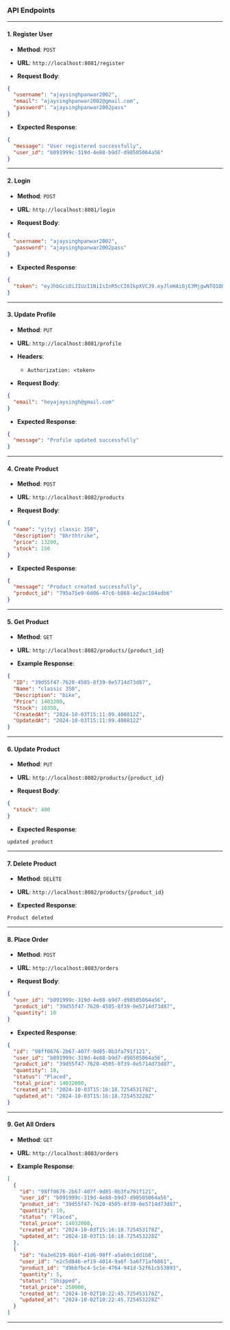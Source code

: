 ### API Endpoints

---

#### 1. **Register User**

- **Method**: `POST`
- **URL**: `http://localhost:8081/register`

- **Request Body**:

```json
{
  "username": "ajaysinghpanwar2002",
  "email": "ajaysinghpanwar2002@gmail.com",
  "password": "ajaysinghpanwar2002pass"
}
```

- **Expected Response**:

```json
{
  "message": "User registered successfully",
  "user_id": "b091999c-319d-4e88-b9d7-d98505064a56"
}
```

---

#### 2. **Login**

- **Method**: `POST`
- **URL**: `http://localhost:8081/login`

- **Request Body**:

```json
{
  "username": "ajaysinghpanwar2002",
  "password": "ajaysinghpanwar2002pass"
}
```

- **Expected Response**:

```json
{
  "token": "eyJhbGciOiJIUzI1NiIsInR5cCI6IkpXVCJ9.eyJleHAiOjE3MjgwNTQ1ODcsInVzZXJfaWQiOiJiMDkxOTk5Yy0zMTlkLTRlODgtYjlkNy1kOTg1MDUwNjRhNTYifQ.dUhsKGkJ_S3460PxpAceNcnSMSVUsA5Z3VLqgLgeO1w"
}
```

---

#### 3. **Update Profile**

- **Method**: `PUT`
- **URL**: `http://localhost:8081/profile`

- **Headers**:
  - `Authorization: <token>`

- **Request Body**:

```json
{
  "email": "heyajaysingh@gmail.com"
}
```

- **Expected Response**:

```json
{
  "message": "Profile updated successfully"
}
```

---

#### 4. **Create Product**

- **Method**: `POST`
- **URL**: `http://localhost:8082/products`

- **Request Body**:

```json
{
  "name": "yjtyj classic 350",
  "description": "bhrthtrike",
  "price": 13200,
  "stock": 150
}
```

- **Expected Response**:

```json
{
  "message": "Product created successfully",
  "product_id": "795a75e9-6d06-47c6-b868-4e2ac104adb6"
}
```

---

#### 5. **Get Product**

- **Method**: `GET`
- **URL**: `http://localhost:8082/products/{product_id}`

- **Example Response**:

```json
{
  "ID": "39d55f47-7620-4505-8f39-0e5714d73d87",
  "Name": "classic 350",
  "Description": "bike",
  "Price": 1403200,
  "Stock": 10350,
  "CreatedAt": "2024-10-03T15:11:09.408812Z",
  "UpdatedAt": "2024-10-03T15:11:09.408812Z"
}
```

---

#### 6. **Update Product**

- **Method**: `PUT`
- **URL**: `http://localhost:8082/products/{product_id}`

- **Request Body**:

```json
{
  "stock": 400
}
```

- **Expected Response**:

```
updated product
```

---

#### 7. **Delete Product**

- **Method**: `DELETE`
- **URL**: `http://localhost:8082/products/{product_id}`

- **Expected Response**:

```
Product deleted
```

---

#### 8. **Place Order**

- **Method**: `POST`
- **URL**: `http://localhost:8083/orders`

- **Request Body**:

```json
{
  "user_id": "b091999c-319d-4e88-b9d7-d98505064a56",
  "product_id": "39d55f47-7620-4505-8f39-0e5714d73d87",
  "quantity": 10
}
```

- **Expected Response**:

```json
{
  "id": "98ff0676-2b67-407f-9d85-0b3fa791f121",
  "user_id": "b091999c-319d-4e88-b9d7-d98505064a56",
  "product_id": "39d55f47-7620-4505-8f39-0e5714d73d87",
  "quantity": 10,
  "status": "Placed",
  "total_price": 14032000,
  "created_at": "2024-10-03T15:16:18.725453178Z",
  "updated_at": "2024-10-03T15:16:18.725453228Z"
}
```

---

#### 9. **Get All Orders**

- **Method**: `GET`
- **URL**: `http://localhost:8083/orders`

- **Example Response**:

```json
[
  {
    "id": "98ff0676-2b67-407f-9d85-0b3fa791f121",
    "user_id": "b091999c-319d-4e88-b9d7-d98505064a56",
    "product_id": "39d55f47-7620-4505-8f39-0e5714d73d87",
    "quantity": 10,
    "status": "Placed",
    "total_price": 14032000,
    "created_at": "2024-10-03T15:16:18.725453178Z",
    "updated_at": "2024-10-03T15:16:18.725453228Z"
  },
  {
    "id": "6a3e6219-8bbf-41d6-98ff-a5ab0c1dd1b8",
    "user_id": "e2c5d846-ef19-4014-9a6f-5a6f71af6861",
    "product_id": "d9bbfbc4-5c1e-4764-941d-52f61cb53093",
    "quantity": 5,
    "status": "Shipped",
    "total_price": 250000,
    "created_at": "2024-10-02T10:22:45.725453178Z",
    "updated_at": "2024-10-02T10:22:45.725453228Z"
  }
]
```

---